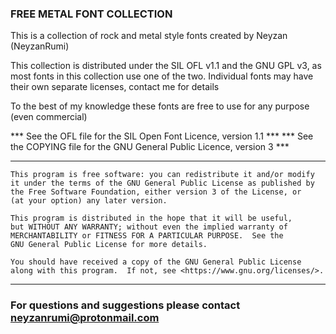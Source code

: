 ### FREE METAL FONT COLLECTION ###

This is a collection of rock and metal style fonts created by Neyzan (NeyzanRumi)

This collection is distributed under the SIL OFL v1.1 and the GNU GPL v3, as most fonts in this collection use one of the two. Individual fonts may have their own separate licenses, contact me for details

To the best of my knowledge these fonts are free to use for any purpose (even commercial)

   *** See the OFL file for the SIL Open Font Licence, version 1.1 ***
   *** See the COPYING file for the GNU General Public Licence, version 3 ***


-----------------------------------------------------------------------------
    This program is free software: you can redistribute it and/or modify
    it under the terms of the GNU General Public License as published by
    the Free Software Foundation, either version 3 of the License, or
    (at your option) any later version.

    This program is distributed in the hope that it will be useful,
    but WITHOUT ANY WARRANTY; without even the implied warranty of
    MERCHANTABILITY or FITNESS FOR A PARTICULAR PURPOSE.  See the
    GNU General Public License for more details.

    You should have received a copy of the GNU General Public License
    along with this program.  If not, see <https://www.gnu.org/licenses/>.
-----------------------------------------------------------------------------


### For questions and suggestions please contact neyzanrumi@protonmail.com ###


